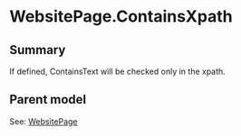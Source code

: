 # WebsitePage.ContainsXpath

## Summary

If defined, ContainsText will be checked only in the xpath.

## Parent model

See: [WebsitePage](WebsitePage.md)